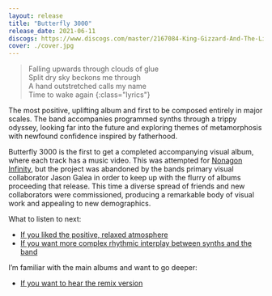 ```yaml
---
layout: release
title: "Butterfly 3000"
release_date: 2021-06-11
discogs: https://www.discogs.com/master/2167084-King-Gizzard-And-The-Lizard-Wizard-Butterfly-3000
cover: ./cover.jpg
---
```


> Falling upwards through clouds of glue  
> Split dry sky beckons me through  
> A hand outstretched calls my name  
> Time to wake again
{:class="lyrics"}

The most positive, uplifting album and first to be composed entirely in major scales. The band accompanies programmed synths through a trippy odyssey, looking far into the future and exploring themes of metamorphosis with newfound confidence inspired by fatherhood.

Butterfly 3000 is the first to get a completed accompanying visual album, where each track has a music video. This was attempted for [Nonagon Infinity](../nonagon-infinity), but the project was abandoned by the bands primary visual collaborator Jason Galea in order to keep up with the flurry of albums proceeding that release. This time a diverse spread of friends and new collaborators were commissioned, producing a remarkable body of visual work and appealing to new demographics.

What to listen to next:

*   [If you liked the positive, relaxed atmosphere](../paper-mache-dream-balloon)
*   [If you want more complex rhythmic interplay between synths and the band](../polygondwanaland)

I’m familiar with the main albums and want to go deeper:

*   [If you want to hear the remix version](../butterfly-3001)
